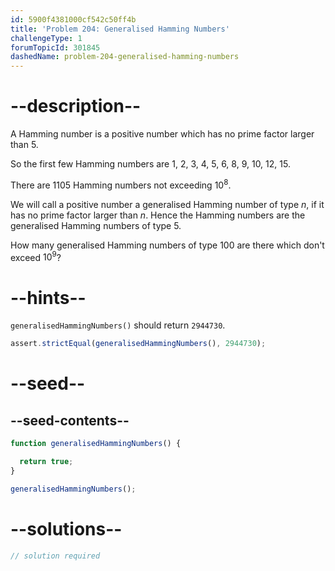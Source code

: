 ```yaml
---
id: 5900f4381000cf542c50ff4b
title: 'Problem 204: Generalised Hamming Numbers'
challengeType: 1
forumTopicId: 301845
dashedName: problem-204-generalised-hamming-numbers
---
```


# --description--

A Hamming number is a positive number which has no prime factor larger than 5.

So the first few Hamming numbers are 1, 2, 3, 4, 5, 6, 8, 9, 10, 12, 15.

There are 1105 Hamming numbers not exceeding ${10}^8$.

We will call a positive number a generalised Hamming number of type $n$, if it has no prime factor larger than $n$. Hence the Hamming numbers are the generalised Hamming numbers of type 5.

How many generalised Hamming numbers of type 100 are there which don't exceed ${10}^9$?

# --hints--

`generalisedHammingNumbers()` should return `2944730`.

```js
assert.strictEqual(generalisedHammingNumbers(), 2944730);
```

# --seed--

## --seed-contents--

```js
function generalisedHammingNumbers() {

  return true;
}

generalisedHammingNumbers();
```

# --solutions--

```js
// solution required
```
